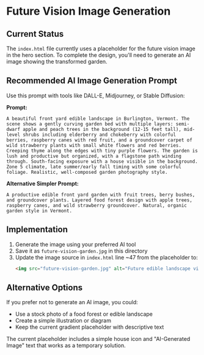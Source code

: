 # Future Vision Image Generation

## Current Status
The `index.html` file currently uses a placeholder for the future vision image in the hero section. To complete the design, you'll need to generate an AI image showing the transformed garden.

## Recommended AI Image Generation Prompt

Use this prompt with tools like DALL-E, Midjourney, or Stable Diffusion:

**Prompt:**
```
A beautiful front yard edible landscape in Burlington, Vermont. The scene shows a gently curving garden bed with multiple layers: semi-dwarf apple and peach trees in the background (12-15 feet tall), mid-level shrubs including elderberry and chokeberry with colorful berries, raspberry canes with red fruit, and a groundcover carpet of wild strawberry plants with small white flowers and red berries. Creeping thyme along the edges with tiny purple flowers. The garden is lush and productive but organized, with a flagstone path winding through. South-facing exposure with a house visible in the background. Zone 5 climate, late summer/early fall timing with some colorful foliage. Realistic, well-composed garden photography style.
```

**Alternative Simpler Prompt:**
```
A productive edible front yard garden with fruit trees, berry bushes, and groundcover plants. Layered food forest design with apple trees, raspberry canes, and wild strawberry groundcover. Natural, organic garden style in Vermont.
```

## Implementation
1. Generate the image using your preferred AI tool
2. Save it as `future-vision-garden.jpg` in this directory  
3. Update the image source in `index.html` line ~47 from the placeholder to:
   ```html
   <img src="future-vision-garden.jpg" alt="Future edible landscape vision" class="w-full h-64 object-cover rounded-lg mb-4">
   ```

## Alternative Options
If you prefer not to generate an AI image, you could:
- Use a stock photo of a food forest or edible landscape
- Create a simple illustration or diagram
- Keep the current gradient placeholder with descriptive text

The current placeholder includes a simple house icon and "AI-Generated Image" text that works as a temporary solution.
